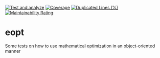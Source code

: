 [![Test and analyze](https://github.com/ThomasSchuetz/eopt/actions/workflows/test-and-analyze.yml/badge.svg)](https://github.com/ThomasSchuetz/eopt/actions/workflows/test-and-analyze.yml)
[![Coverage](https://sonarcloud.io/api/project_badges/measure?project=ThomasSchuetz_eopt&metric=coverage)](https://sonarcloud.io/summary/new_code?id=ThomasSchuetz_eopt)
[![Duplicated Lines (%)](https://sonarcloud.io/api/project_badges/measure?project=ThomasSchuetz_eopt&metric=duplicated_lines_density)](https://sonarcloud.io/summary/new_code?id=ThomasSchuetz_eopt)
[![Maintainability Rating](https://sonarcloud.io/api/project_badges/measure?project=ThomasSchuetz_eopt&metric=sqale_rating)](https://sonarcloud.io/summary/new_code?id=ThomasSchuetz_eopt)


# eopt
Some tests on how to use mathematical optimization in an object-oriented manner
